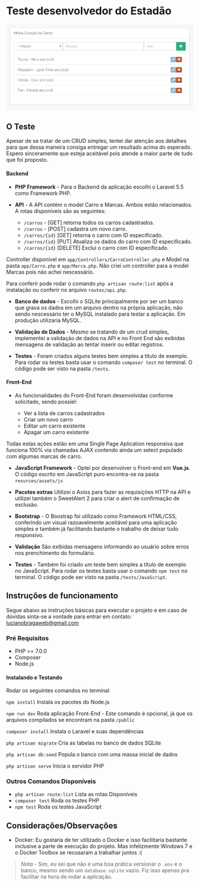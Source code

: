 # Teste desenvolvedor do Estadão

![CRUD com API em PHP e SPA em Vue.js](screenshot.png)

## O Teste
Apesar de se tratar de um CRUD simples, tentei dar atenção aos detalhes para que dessa maneira consiga entregar um resultado acima do esperado. Espero sinceramente que esteja aceitável pois atende a maior parte de tudo que foi proposto.

#### Backend
* **PHP Framework** - Para o Backend da aplicação escolhi o Laravel 5.5 como Framework PHP.
* **API** - A API contém o model Carro e Marcas. Ambos estão relacionados. A rotas disponíveis são as seguintes:

  + `/carros` - [GET] retorna todos os carros cadastrados.
  + `/carros` - [POST] cadastra um novo carro.
  + `/carros/{id}` [GET] retorna o carro com ID especificado.
  + `/carros/{id}` [PUT] Atualiza os dados do carro com ID especificado.
  + `/carros/{id}` [DELETE] Exclui o carro com ID especificado.

Controller disponível em `app/Controllers/CarroController.php` e Model na pasta `app/Carro.php` e `app/Marca.php`. Não criei um controller para a model Marcas pois não achei nescessário.

Para conferir pode rodar o comando `php artisan route:list` após a instalação ou conferir no arquivo `routes/api.php`.

* **Banco de dados** - Escolhi o SQLite principalmente por ser um banco que grava os dados em um arquivo dentro na própria aplicação, não sendo nescessário ter o MySQL instalado para testar a aplicação. Em produção utilizaria MySQL.

* **Validação de Dados** - Mesmo se tratando de um crud simples, implementei a validação de dados na API e no Front End são exibidas mensagens de validação ao tentar inserir ou editar registros.

* **Testes** - Foram criados alguns testes bem simples a título de exemplo. Para rodar os testes basta usar o comando `composer test` no terminal. O código pode ser visto na pasta `/tests`.

#### Front-End
* As funcionalidades do Front-End foram desenvolvidas conforme solicitado, sendo possíel:

  + Ver a lista de carros cadastrados
  + Criar um novo carro
  + Editar um carro existente
  + Apagar um carro existente

Todas estas ações estão em uma Single Page Aplication responsiva que funciona 100% via chamadas AJAX contendo ainda um select populado com algumas marcas de carro.

* **JavaScript Framework** - Optei por desenvolver o Front-end em **Vue.js**. O código escrito em JavaScript puro encontra-se na pasta `resurces/assets/js`

* **Pacotes extras** Utilizei o Axios para fazer as requisições HTTP na API e utilizei também o SweetAlert 2 para criar o alert de confirmação de exclusão.

* **Bootstrap** - O Boostrap foi utilizado como Framework HTML/CSS, conferindo um visual razoavelmente aceitável para uma aplicação simples e também já facilitando bastante o trabalho de deixar tudo responsivo.

* **Validação** São exibidas mensagens informando ao usuário sobre erros nos prenchimento do formulário.

* **Testes** - Também foi criado um teste bem simples a título de exemplo no JavaScript. Para rodar os testes basta usar o comando `npm test` no terminal. O código pode ser visto na pasta `/tests/JavaScript`.

## Instruções de funcionamento
Segue abaixo as instruções básicas para executar o projeto e em caso de dúvidas sinta-se a vontade para entrar em contato: <lucianobragaweb@gmail.com>

### Pré Requisitos
* PHP >= 7.0.0
* Composer
* Node.js

#### Instalando e Testando

Rodar os seguintes comandos no terminal

`npm install` Instala os pacotes do Node.js

`npm run dev` Roda aplicação Front-End - Este comando é opcional, já que os arquivos compilados se encontram na pasta `/public`

`composer install` Instala o Laravel e suas dependências

`php artisan migrate` Cria as tabelas no banco de dados SQLite

`php artisan db:seed` Popula o banco com uma massa inicial de dados

`php artisan serve` Inicia o servidor PHP


### Outros Comandos Disponíveis
* `php artisan route:list` Lista as rotas Disponíveis
* `composer test` Roda os testes PHP
* `npm test` Roda os testes JavaScript

## Considerações/Observações
* Docker: Eu gostaria de ter utilizado o Docker e isso facilitaria bastante inclusive a parte de execução do projeto. Mas infelizmente Windows 7 e o Docker Toolbox se recusaram a trabalhar juntos :(

> *Nota* - Sim, eu sei que não é uma boa prática versionar o `.env` e o banco, mesmo sendo um `database.sqlite` vazio. Fiz isso apenas pra facilitar na hora de rodar a aplicação.  
